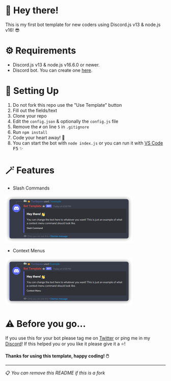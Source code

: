 # 👋 Hey there!
This is my first bot template for new coders using Discord.js v13 & node.js v16! 😎

# ⚙️ Requirements
- Discord.js v13 & node.js v16.6.0 or newer.
- Discord bot. You can create one [here](https://discord.com/developers/applications).

# 💾 Setting Up
1. Do not fork this repo use the "Use Template" button
2. Fill out the fields/text
3. Clone your repo
4. Edit the `config.json` & optionally the `config.js` file
5. Remove the `#` on line `5` in `.gitignore`
6. Run `npm install` 
7. Code your heart away! 💖
8. You can start the bot with `node index.js` or you can run it with [VS Code](https://code.visualstudio.com/) <kbd>F5</kbd> ✨

# 🪄 Features
- Slash Commands

![](/images/Slash_Command.png)
- Context Menus

![](/images/Context_Menu.png)

# ⚠️ Before you go...
If you use this for your bot please tag me on [Twitter](https://twitter.com/Turtlepaw_Sims) or ping me in my [Discord](https://discord.gg/5dcXdShu8j)! If this helped you or you like it please give it a ⭐! 

**Thanks for using this template, happy coding! 🖱️**

---

📋 *You can remove this README if this is a fork*

